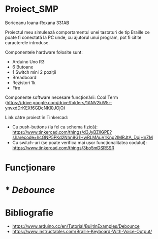 # Proiect_SMP
Boriceanu Ioana-Roxana 331AB

Proiectul meu simulează comportamentul unei tastaturi de tip Braille ce poate fi conectată la PC unde, cu ajutorul unui program, pot fi citite caracterele introduse.

Componentele hardware folosite sunt:
  - Arduino Uno R3
  - 6 Butoane
  - 1 Switch mini 2 poziții
  - Breadboard
  - Rezistori 1k
  - Fire
  
Componente software necesare funcționării: Cool Term (https://drive.google.com/drive/folders/1ANV2kW5r-ynvxdDrKEXf6GDcNKl0JOjO)
  
 Link către proiect în Tinkercad:
  - Cu push-buttons (la fel ca schema fizică): https://www.tinkercad.com/things/d3JyBZIlGPE?sharecode=hcGNP5PKd2Nhn8G1HwRLMAuVrKng2lMRJtA_DqjHnZM
  - Cu switch-uri (se poate verifica mai ușor funcționalitatea codului): https://www.tinkercad.com/things/3bo5mDSRSSR

# Funcționare


# * *Debounce*


# Bibliografie
  - https://www.arduino.cc/en/Tutorial/BuiltInExamples/Debounce
  - https://www.instructables.com/Braille-Keyboard-With-Voice-Output/
